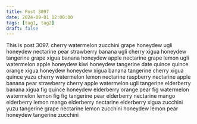 ```yaml
---
title: Post 3097
date: 2024-09-01 12:00:00
tags: [tag1, tag2]
draft: false
---
```

This is post 3097.
cherry
watermelon
zucchini
grape
honeydew
ugli
honeydew
nectarine
pear
strawberry
banana
ugli
cherry
xigua
honeydew
tangerine
grape
xigua
banana
honeydew
apple
nectarine
grape
lemon
ugli
watermelon
apple
honeydew
kiwi
honeydew
tangerine
date
quince
quince
orange
xigua
honeydew
honeydew
xigua
banana
tangerine
cherry
xigua
quince
yuzu
cherry
watermelon
lemon
nectarine
raspberry
nectarine
apple
banana
pear
strawberry
cherry
apple
watermelon
ugli
tangerine
elderberry
banana
xigua
fig
quince
honeydew
elderberry
orange
pear
fig
watermelon
watermelon
lemon
fig
fig
tangerine
pear
elderberry
nectarine
mango
elderberry
lemon
mango
elderberry
nectarine
elderberry
xigua
zucchini
yuzu
tangerine
grape
nectarine
lemon
zucchini
honeydew
lemon
pear
honeydew
tangerine
zucchini
